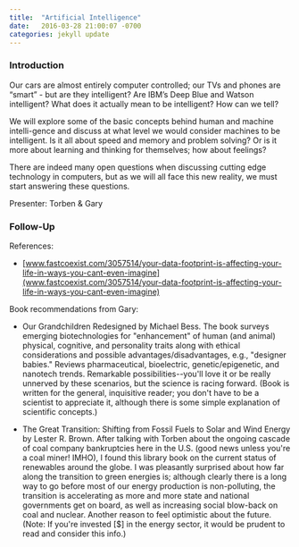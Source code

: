 ```yaml
---
title:  "Artificial Intelligence"
date:   2016-03-28 21:00:07 -0700
categories: jekyll update
---
```


### Introduction

Our cars are almost entirely computer controlled; our TVs and phones are “smart” - but are they intelligent? Are IBM’s Deep Blue and Watson intelligent? What does it actually mean to be intelligent? How can we tell?

We will explore some of the basic concepts behind human and machine intelli-gence and discuss at what level we would consider machines to be intelligent. Is it all about speed and memory and problem solving? Or is it more about learning and thinking for themselves; how about feelings?

There are indeed many open questions when discussing cutting edge technology in computers, but as we will all face this new reality, we must start answering these questions.

Presenter: Torben & Gary

### Follow-Up

References:

* [www.fastcoexist.com/3057514/your-data-footprint-is-affecting-your-life-in-ways-you-cant-even-imagine](www.fastcoexist.com/3057514/your-data-footprint-is-affecting-your-life-in-ways-you-cant-even-imagine)

Book recommendations from Gary:

* Our Grandchildren Redesigned by Michael Bess. The book surveys emerging biotechnologies for "enhancement" of human (and animal) physical, cognitive, and personality traits along with ethical considerations and possible advantages/disadvantages, e.g., "designer babies." Reviews pharmaceutical, bioelectric, genetic/epigenetic, and nanotech trends. Remarkable possibilities--you'll love it or be really unnerved by these scenarios, but the science is racing forward. (Book is written for the general, inquisitive reader; you don't have to be a scientist to appreciate it, although there is some simple explanation of scientific concepts.)
 
* The Great Transition: Shifting from Fossil Fuels to Solar and Wind Energy by Lester R. Brown. After talking with Torben about the ongoing cascade of coal company bankruptcies here in the U.S. (good news unless you're a coal miner! IMHO), I found this library book on the current status of renewables around the globe. I was pleasantly surprised about how far along the transition to green energies is; although clearly there is a long way to go before most of our energy production is non-polluting, the transition is accelerating as more and more state and national governments get on board, as well as increasing social blow-back on coal and nuclear. Another reason to feel optimistic about the future. (Note: If you're invested [$] in the energy sector, it would be prudent to read and consider this info.)[]()